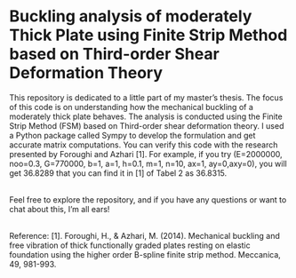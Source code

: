 # Buckling analysis of moderately Thick Plate using Finite Strip Method based on Third-order Shear Deformation Theory

This repository is dedicated to a little part of my master’s thesis. The focus of this code is on understanding how the mechanical buckling of a moderately thick plate behaves. The analysis is conducted using the Finite Strip Method (FSM) based on Third-order shear deformation theory. I used a Python package called Sympy to develop the formulation and get accurate matrix computations. You can verify this code with the research presented by Foroughi and Azhari [1]. For example, if you try (E=2000000, noo=0.3, G=770000, b=1, a=1, h=0.1, m=1, n=10, ax=1, ay=0,axy=0), you will get 36.8289 that you can find it in [1] of Tabel 2 as 36.8315. <br><br>

Feel free to explore the repository, and if you have any questions or want to chat about this, I’m all ears! <br><br>

Reference:
[1]. Foroughi, H., & Azhari, M. (2014). Mechanical buckling and free vibration of thick functionally graded plates resting on elastic foundation using the higher order B-spline finite strip method. Meccanica, 49, 981-993.
